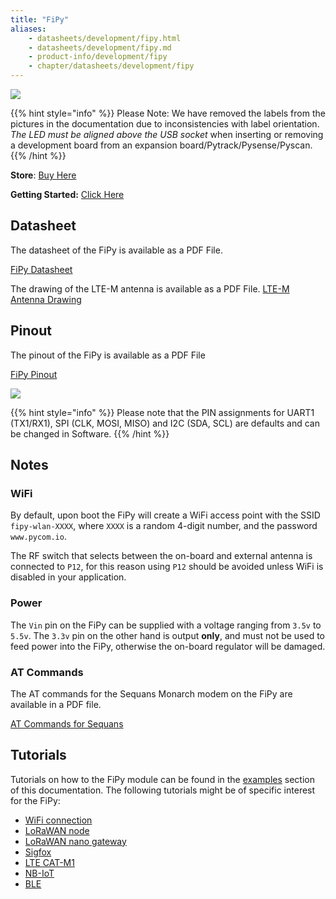 ```yaml
---
title: "FiPy"
aliases:
    - datasheets/development/fipy.html
    - datasheets/development/fipy.md
    - product-info/development/fipy
    - chapter/datasheets/development/fipy
---
```


![](/gitbook/assets/assets-lil0igdl11z7jos_jpx-lkn7scqkkkb6tqb3uyo-lkn82srvkf3rhetvjpi-fipy-1.png)


{{% hint style="info" %}}
 Please Note: We have removed the labels from the pictures in the documentation due to inconsistencies with label orientation.  *The LED must be aligned above the USB socket* when inserting or removing a development board from an expansion board/Pytrack/Pysense/Pyscan.
{{% /hint %}}


**Store**: [Buy Here](https://pycom.io/product/fipy/)

**Getting Started:** [Click Here](/gettingstarted/connection/fipy)


## Datasheet

The datasheet of the FiPy is available as a PDF File.

<a href="/gitbook/assets/specsheets/Pycom_002_Specsheets_FiPy_v2.pdf" target="_blank"> FiPy Datasheet </a>

The drawing of the LTE-M antenna is available as a PDF File.
<a href="/gitbook/assets/lte-m-antenna-drawing.pdf" target="_blank"> LTE-M Antenna Drawing </a>

## Pinout

The pinout of the FiPy is available as a PDF File

<a href="/gitbook/assets/fipy-pinout.pdf" target="_blank"> FiPy Pinout </a>

![](/gitbook/assets/fipy-pinout.png)

{{% hint style="info" %}}
Please note that the PIN assignments for UART1 (TX1/RX1), SPI (CLK, MOSI, MISO) and I2C (SDA, SCL) are defaults and can be changed in Software.
{{% /hint %}}

## Notes

### WiFi

By default, upon boot the FiPy will create a WiFi access point with the SSID `fipy-wlan-XXXX`, where `XXXX` is a random 4-digit number, and the password `www.pycom.io`.

The RF switch that selects between the on-board and external antenna is connected to `P12`, for this reason using `P12` should be avoided unless WiFi is disabled in your application.

### Power

The `Vin` pin on the FiPy can be supplied with a voltage ranging from `3.5v` to `5.5v`. The `3.3v` pin on the other hand is output **only**, and must not be used to feed power into the FiPy, otherwise the on-board regulator will be damaged.

### AT Commands

The AT commands for the Sequans Monarch modem on the FiPy are available in a PDF file.

<a href="/gitbook/assets/Monarch-LR5110-ATCmdRefMan-rev6_noConfidential.pdf" target="_blank"> AT Commands for Sequans </a>

## Tutorials

Tutorials on how to the FiPy module can be found in the [examples](/tutorials/introduction) section of this documentation. The following tutorials might be of specific interest for the FiPy:

* [WiFi connection](/tutorials/all/wlan)
* [LoRaWAN node](/tutorials/lora/lorawan-abp)
* [LoRaWAN nano gateway](/tutorials/lora/lorawan-nano-gateway)
* [Sigfox](/tutorials/sigfox)
* [LTE CAT-M1](/tutorials/lte/cat-m1)
* [NB-IoT](/tutorials/lte/nb-iot)
* [BLE](/tutorials/all/ble)
